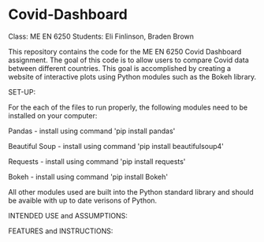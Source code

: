 # Covid-Dashboard

Class: ME EN 6250
Students: Eli Finlinson, Braden Brown

This repository contains the code for the ME EN 6250 Covid Dashboard assignment. The goal of this code is to allow users to compare Covid data between different countries. This goal is accomplished by creating a website of interactive plots using Python modules such as the Bokeh library. 

SET-UP: 

For the each of the files to run properly, the following modules need to be installed on your computer:

Pandas - install using command 'pip install pandas'

Beautiful Soup - install using command 'pip install beautifulsoup4'

Requests - install using command 'pip install requests'

Bokeh - install using command 'pip install Bokeh'

All other modules used are built into the Python standard library and should be avaible with up to date verisons of Python. 

INTENDED USE and ASSUMPTIONS:





FEATURES and INSTRUCTIONS:
